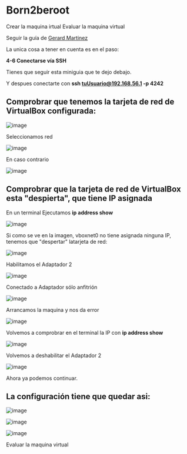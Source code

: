 # Born2beroot

Crear la maquina irtual
Evaluar la maquina virtual

Seguir la guía de <a href="https://github.com/gemartin99/Born2beroot-Tutorial">Gerard Martinez</a>

La unica cosa a tener en cuenta es en el paso:

**4-6 Conectarse vía SSH**

Tienes que seguir esta miniguia que te dejo debajo.

Y despues conectarte con **ssh tuUsuario@192.168.56.1 -p 4242**

## **Comprobrar que tenemos la tarjeta de red de VirtualBox configurada:**

![image](https://github.com/user-attachments/assets/e8e3ff50-f3ec-4b8b-b123-8910b0af8dec)

Seleccionamos red

![image](https://github.com/user-attachments/assets/dd3986c5-670f-4bdc-9f21-62efb6d97e73)

En caso contrario

![image](https://github.com/user-attachments/assets/a5036f80-223b-4b14-aba9-4c05c7a22194)

## **Comprobrar que la tarjeta de red de VirtualBox esta "despierta", que tiene IP asignada**

En un terminal Ejecutamos **ip address show**

![image](https://github.com/user-attachments/assets/cc359fd1-d5cc-4431-90ad-07a97762eac4)

Si como se ve en la imagen, vboxnet0 no tiene asignada ninguna IP, tenemos que "despertar" latarjeta de red:

![image](https://github.com/user-attachments/assets/b8974215-7675-4b14-b0ed-249f13fe0bbe)

Habilitamos el Adaptador 2

![image](https://github.com/user-attachments/assets/974c3eec-1545-40bc-bd6d-b1143d7e6c52)

Conectado a Adaptador sólo anfitrión

![image](https://github.com/user-attachments/assets/ebe76581-ef8c-4568-9c7b-ddf0bb8cc3f2)

Arrancamos la maquina y nos da error

![image](https://github.com/user-attachments/assets/d7b43166-c435-44e2-b8a8-e640699a7ff9)

Volvemos a comprobrar en el terminal la IP con **ip address show**

![image](https://github.com/user-attachments/assets/d9348668-eea0-46fb-8212-45eab286fc99)

Volvemos a deshabilitar el Adaptador 2

![image](https://github.com/user-attachments/assets/056e4896-0a47-41f2-a3d0-20136efbc4ae)

Ahora ya podemos continuar.

## La configuración tiene que quedar asi:

![image](https://github.com/user-attachments/assets/4e5392cb-ca5d-4709-acb0-d940c06cc5bc)

![image](https://github.com/user-attachments/assets/fdf28646-f228-4508-90a8-02c24d517783)

![image](https://github.com/user-attachments/assets/f257c878-4531-4ebf-96a8-e29b889530d7)



Evaluar la maquina virtual
